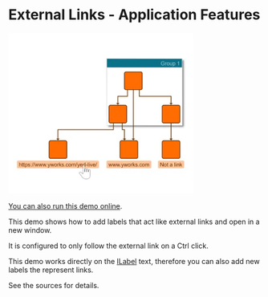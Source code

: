 <!--
 //////////////////////////////////////////////////////////////////////////////
 // @license
 // This file is part of yFiles for HTML.
 // Use is subject to license terms.
 //
 // Copyright (c) by yWorks GmbH, Vor dem Kreuzberg 28,
 // 72070 Tuebingen, Germany. All rights reserved.
 //
 //////////////////////////////////////////////////////////////////////////////
-->
# External Links - Application Features

<img src="../../../doc/demo-thumbnails/external-links.webp" alt="demo-thumbnail" height="320"/>

[You can also run this demo online](https://www.yfiles.com/demos/application-features/external-links/).

This demo shows how to add labels that act like external links and open in a new window.

It is configured to only follow the external link on a Ctrl click.

This demo works directly on the [ILabel](https://docs.yworks.com/yfileshtml/#/api/ILabel) text, therefore you can also add new labels the represent links.

See the sources for details.
